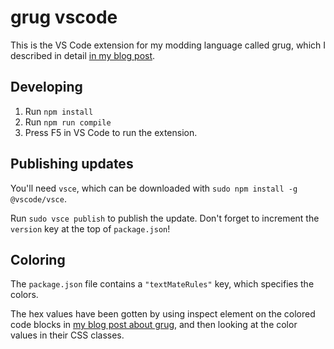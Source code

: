 # grug vscode

This is the VS Code extension for my modding language called grug, which I described in detail [in my blog post](https://mynameistrez.github.io/2024/02/29/creating-the-perfect-modding-language.html).

## Developing

1. Run `npm install`
2. Run `npm run compile`
3. Press F5 in VS Code to run the extension.

## Publishing updates

You'll need `vsce`, which can be downloaded with `sudo npm install -g @vscode/vsce`.

Run `sudo vsce publish` to publish the update. Don't forget to increment the `version` key at the top of `package.json`!

## Coloring

The `package.json` file contains a `"textMateRules"` key, which specifies the colors.

The hex values have been gotten by using inspect element on the colored code blocks in [my blog post about grug](`https://mynameistrez.github.io/2024/02/29/creating-the-perfect-modding-language.html`), and then looking at the color values in their CSS classes.
